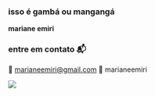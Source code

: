 ### isso é gambá ou mangangá

**mariane emiri**

### entre em contato 📬

📧 marianeemiri@gmail.com
📸 marianeemiri

![](https://media1.tenor.com/m/bQ41EWXNeEsAAAAd/stan-marsh-dancing.gif)
